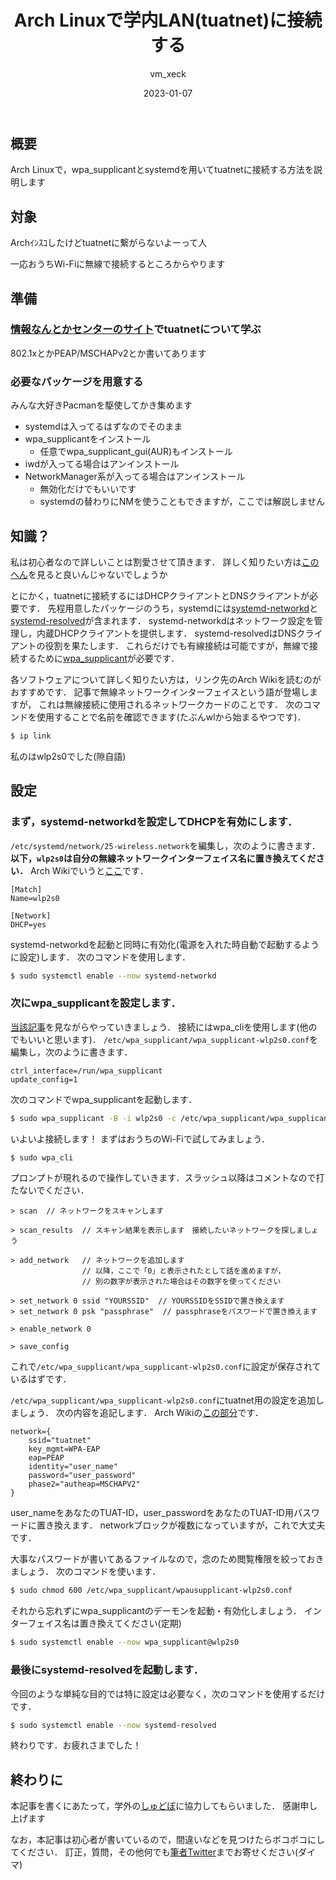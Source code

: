 ﻿---
title: "Arch Linuxで学内LAN(tuatnet)に接続する"
date: "2023-01-07"
tags: ["btw"]
author: "vm_xeck"
---

## 概要
Arch Linuxで，wpa_supplicantとsystemdを用いてtuatnetに接続する方法を説明します


## 対象
Archｲﾝｽｺしたけどtuatnetに繋がらないよーって人

一応おうちWi-Fiに無線で接続するところからやります


## 準備

### [情報なんとかセンターのサイト](https://www.imc.tuat.ac.jp/info-system0/campusnet/wlan/index.html)でtuatnetについて学ぶ
802.1xとかPEAP/MSCHAPv2とか書いてあります

### 必要なパッケージを用意する
みんな大好きPacmanを駆使してかき集めます
* systemdは入ってるはずなのでそのまま
* wpa_supplicantをインストール
  * 任意でwpa_supplicant_gui(AUR)もインストール
* iwdが入ってる場合はアンインストール
* NetworkManager系が入ってる場合はアンインストール
  * 無効化だけでもいいです
  * systemdの替わりにNMを使うこともできますが，ここでは解説しません


## 知識？

私は初心者なので詳しいことは割愛させて頂きます．
詳しく知りたい方は[この](https://wiki.archlinux.jp/index.php/%E3%83%8D%E3%83%83%E3%83%88%E3%83%AF%E3%83%BC%E3%82%AF%E8%A8%AD%E5%AE%9A)[へん](https://wiki.archlinux.jp/index.php/%E3%83%AF%E3%82%A4%E3%83%A4%E3%83%AC%E3%82%B9%E8%A8%AD%E5%AE%9A)を見ると良いんじゃないでしょうか

とにかく，tuatnetに接続するにはDHCPクライアントとDNSクライアントが必要です．
先程用意したパッケージのうち，systemdには[systemd-networkd](https://wiki.archlinux.jp/index.php/Systemd-networkd)と[systemd-resolved](https://wiki.archlinux.jp/index.php/Systemd-resolved)が含まれます．
systemd-networkdはネットワーク設定を管理し，内蔵DHCPクライアントを提供します．
systemd-resolvedはDNSクライアントの役割を果たします．
これらだけでも有線接続は可能ですが，無線で接続するために[wpa_supplicant](https://wiki.archlinux.jp/index.php/Wpa_supplicant)が必要です．

各ソフトウェアについて詳しく知りたい方は，リンク先のArch Wikiを読むのがおすすめです．
記事で無線ネットワークインターフェイスという語が登場しますが，
これは無線接続に使用されるネットワークカードのことです．
次のコマンドを使用することで名前を確認できます(たぶんwlから始まるやつです)．
```bash
$ ip link
```
私のはwlp2s0でした(隙自語)


## 設定

### まず，systemd-networkdを設定してDHCPを有効にします．
`/etc/systemd/network/25-wireless.network`を編集し，次のように書きます．
**以下，`wlp2s0`は自分の無線ネットワークインターフェイス名に置き換えてください．**
Arch Wikiでいうと[ここ](https://wiki.archlinux.jp/index.php/Systemd-networkd#.E7.84.A1.E7.B7.9A.E3.82.A2.E3.83.80.E3.83.97.E3.82.BF)です．
```systemd title="25-wireless.network"
[Match]
Name=wlp2s0

[Network]
DHCP=yes
```
systemd-networkdを起動と同時に有効化(電源を入れた時自動で起動するように設定)します．
次のコマンドを使用します．
```bash
$ sudo systemctl enable --now systemd-networkd
```

### 次にwpa_supplicantを設定します．
[当該記事](https://wiki.archlinux.jp/index.php/Wpa_supplicant#wpa_cli_.E3.81.A7.E6.8E.A5.E7.B6.9A.E3.81.99.E3.82.8B)を見ながらやっていきましょう．
接続にはwpa_cliを使用します(他のでもいいと思います)．
`/etc/wpa_supplicant/wpa_supplicant-wlp2s0.conf`を編集し，次のように書きます．
```systemd title="wpa_supplicant-wlp2s0.conf"
ctrl_interface=/run/wpa_supplicant
update_config=1
```
次のコマンドでwpa_supplicantを起動します．
```bash
$ sudo wpa_supplicant -B -i wlp2s0 -c /etc/wpa_supplicant/wpa_supplicant-wlp2s0.conf
```
いよいよ接続します！
まずはおうちのWi-Fiで試してみましょう．
```bash
$ sudo wpa_cli
```
プロンプトが現れるので操作していきます．スラッシュ以降はコメントなので打たないでください．
```
> scan  // ネットワークをスキャンします

> scan_results  // スキャン結果を表示します　接続したいネットワークを探しましょう

> add_network   // ネットワークを追加します
                // 以降，ここで「0」と表示されたとして話を進めますが，
                // 別の数字が表示された場合はその数字を使ってください

> set_network 0 ssid "YOURSSID"  // YOURSSIDをSSIDで置き換えます
> set_network 0 psk "passphrase"  // passphraseをパスワードで置き換えます

> enable_network 0

> save_config
```
これで`/etc/wpa_supplicant/wpa_supplicant-wlp2s0.conf`に設定が保存されているはずです．

`/etc/wpa_supplicant/wpa_supplicant-wlp2s0.conf`にtuatnet用の設定を追加しましょう．
次の内容を追記します．
Arch Wikiの[この部分](https://wiki.archlinux.jp/index.php/Wpa_supplicant#802.1x.2Fradius)です．
```systemd title="wpa_supplicant-wlp2s0.conf"
network={
    ssid="tuatnet"
    key_mgmt=WPA-EAP
    eap=PEAP
    identity="user_name"
    password="user_password"
    phase2="autheap=MSCHAPV2"
}
```
user_nameをあなたのTUAT-ID，user_passwordをあなたのTUAT-ID用パスワードに置き換えます．
networkブロックが複数になっていますが，これで大丈夫です．

大事なパスワードが書いてあるファイルなので，念のため閲覧権限を絞っておきましょう．
次のコマンドを使います．
```bash
$ sudo chmod 600 /etc/wpa_supplicant/wpausupplicant-wlp2s0.conf
```
それから忘れずにwpa_supplicantのデーモンを起動・有効化しましょう．
インターフェイス名は置き換えてください(定期)
```bash
$ sudo systemctl enable --now wpa_supplicant@wlp2s0
```

### 最後にsystemd-resolvedを起動します．
今回のような単純な目的では特に設定は必要なく，次のコマンドを使用するだけです．
```bash
$ sudo systemctl enable --now systemd-resolved
```
終わりです．お疲れさまでした！


## 終わりに
本記事を書くにあたって，学外の[しゅどぼ](https://twitter.com/_QiToY)に協力してもらいました．
感謝申し上げます

なお，本記事は初心者が書いているので，間違いなどを見つけたらボコボコにしてください．
訂正，質問，その他何でも[筆者Twitter](https://twitter.com/vm_xeck)までお寄せください(ダイマ)
